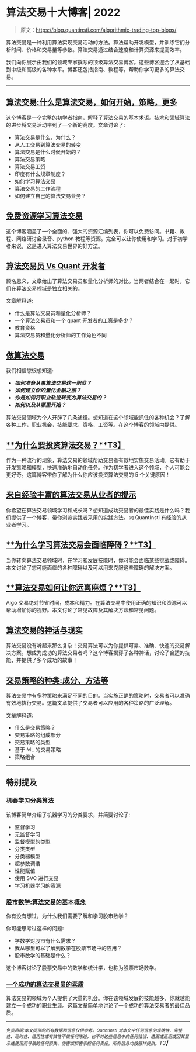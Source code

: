 # 算法交易十大博客| 2022

> 原文：<https://blog.quantinsti.com/algorithmic-trading-top-blogs/>

算法交易是一种利用算法实现交易活动的方法。算法帮助开发模型，并训练它们分析时间、价格和交易量等参数。算法交易通过结合速度和计算资源来提高效率。

我们向你展示由我们的领域专家撰写的顶级算法交易博客。这些博客迎合了从基础到中级和高级的各种水平。博客还包括指南、教程等。帮助你学习更多的算法交易。

* * *

## [**算法交易:什么是算法交易，如何开始，策略，更多**](/algorithmic-trading/)

这个博客是一个完整的初学者指南，解释了算法交易的基本术语。技术和领域算法的进步将交易活动带到了一个新的高度。文章讨论了:

*   算法交易是什么，为什么？
*   从人工交易到算法交易的转变
*   算法交易是什么时候开始的？
*   算法交易策略
*   算法交易工资
*   印度有什么规章制度？
*   如何学习算法交易
*   算法交易的工作流程
*   如何建立自己的算法交易业务？

## [**免费资源学习算法交易**](/free-resources-list-compilation-learn-algorithmic-trading/)

这个博客涵盖了一个全面的、强大的资源汇编列表，你可以免费访问。书籍、教程、网络研讨会录音、python 教程等资源。完全可以让你使用和学习。对于初学者来说，这是进入算法交易世界的好方法。

## [**算法交易员 Vs Quant 开发者**](/algorithmic-trader-vs-quant-developer/)

顾名思义，文章给出了算法交易员和量化分析师的对比。当两者结合在一起时，它们在算法交易领域是独立相关的。

文章解释道:

*   什么是算法交易员和量化分析师？
*   一个算法交易员和一个 quant 开发者的工资是多少？
*   教育资格
*   算法交易员和量化分析师的工作角色不同

## [**做算法交易**](/making-career-algorithmic-trading/)

我们相信您很想知道:

*   ***如何准备从事算法交易这一职业？***
*   ***如何建立你的量化金融之旅？***
*   ***你是如何将职业轨迹转变为算法交易的？***
*   ***如何以及从哪里开始？***

算法交易领域为个人开辟了几条途径。想知道在这个领域能抓住的各种机会？了解各种工作，职业机会，技能要求，资格，工资等。在这个博客的领域内提供。

## [**为什么要投资算法交易？**T3】](/reasons-invest-algorithmic-trading/)

作为一种流行的现象，算法交易的领域帮助交易者有效地实施交易活动。它有助于开发策略和模型，快速准确地自动化任务。作为初学者进入这个领域，个人可能会更好奇。这篇博客带你了解为什么你应该投资算法交易的 5 个关键原因！

## [**来自经验丰富的算法交易从业者的提示**](/algorithmic-trading-practitioners-tips/)

你希望在算法交易领域学习和成长吗？想知道成功交易者的最佳实践是什么吗？我们提供了一个博客，带你浏览实践者采用的实践方法。向 QuantInsti 有经验的从业者学习。

## [**为什么学习算法交易会面临障碍？**T3】](/algorithmic-trading-learning-obstacles/)

当你转向算法交易领域时，在学习和发展技能时，你可能会面临某些挑战或障碍。本文讨论了您可能面临的各种障碍以及可以用来克服这些障碍的解决方案。

## [**算法交易如何让你远离麻烦？**T3】](/algorithmic-trading-can-keep-you-out-trouble/)

Algo 交易绝对节省时间，成本和精力。在算法交易中使用正确的知识和资源可以帮助增加你的视野。本文讨论了常见故障及其解决方法和常见问题。

## [**算法交易的神话与现实**](/algorithmic-trading-difficult-doable/)

算法交易没有听起来那么复杂！交易算法可以为你提供可靠、准确、快速的交易解决方案。想成为成功的算法交易者吗？这个博客揭穿了各种神话，讨论了合适的技能，并提供了多个成功的故事！

## [**交易策略的种类:成分、方法等**](/types-of-trading-strategies/)

算法交易中有多种策略来满足不同的目的。当实施正确的策略时，交易者可以准确有效地执行交易。这篇文章提供了交易者可以应用的各种策略的广泛理解。

文章解释道:

*   什么是交易策略？
*   交易策略的组成部分
*   交易策略的类型
*   基于 ML 的交易策略
*   策略组合

* * *

## **特别提及**

### [**机器学习分类算法**](/machine-learning-classification/)

该博客简单介绍了机器学习的分类要求，并简要讨论了:

*   监督学习
*   无监督学习
*   监督模型的类型
*   分类类型
*   分类器模型
*   超参数调谐
*   性能赋值
*   使用 SVC 进行交易
*   学习机器学习的资源

### [**股市数学:算法交易的基本概念**](/algorithmic-trading-maths/)

你有没有想过，为什么我们需要了解和学习股市数学？

你可能思考过这样的问题:

*   学数学对股市有什么需求？
*   我从哪里可以了解到数学在股票市场中的应用？
*   股市数学的基础是什么？

这个博客讨论了股票交易中的数学和统计学，也称为股票市场数学。

### [**一个成功的算法交易员的素质**](/qualities-best-people-algorithmic-trading/)

算法交易的领域为个人提供了大量的机会。你在该领域发展的技能越多，你就越能建立一个成功的职业生涯。这篇文章简单地讨论了一个成功的算法交易者的最佳品质。

* * *

*<small>免责声明:本文提供的所有数据和信息仅供参考。QuantInsti 对本文中任何信息的准确性、完整性、现时性、适用性或有效性不做任何陈述，也不对这些信息中的任何错误、遗漏或延迟或因其显示或使用而导致的任何损失、伤害或损害承担任何责任。所有信息均按原样提供。</small>T3】*